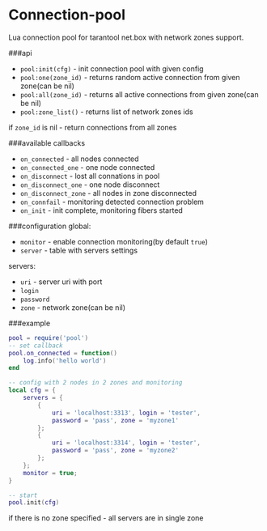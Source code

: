 # Connection-pool
Lua connection pool for tarantool net.box with network zones support.

###api
* `pool:init(cfg)` - init connection pool with given config
* `pool:one(zone_id)`  - returns random active connection from given zone(can be nil)
* `pool:all(zone_id)`  - returns all active connections from given zone(can be nil)
* `pool:zone_list()` - returns list of network zones ids

if `zone_id` is nil - return connections from all zones

###available callbacks
* `on_connected` - all nodes connected
* `on_connected_one` - one node connected
* `on_disconnect` - lost all connations in pool
* `on_disconnect_one` - one node disconnect
* `on_disconnect_zone` - all nodes in zone disconnected
* `on_connfail` - monitoring detected connection problem
* `on_init` - init complete, monitoring fibers started

###configuration
global:
* `monitor` - enable connection monitoring(by default `true`)
* `server` - table with servers settings

servers:
* `uri` - server uri with port
* `login`
* `password`
* `zone` - network zone(can be nil)

###example
```lua
pool = require('pool')
-- set callback
pool.on_connected = function()
    log.info('hello world')
end

-- config with 2 nodes in 2 zones and monitoring
local cfg = {
    servers = {
        {
            uri = 'localhost:3313', login = 'tester',
            password = 'pass', zone = 'myzone1'
        };
        {
            uri = 'localhost:3314', login = 'tester',
            password = 'pass', zone = 'myzone2'
        };
    };
    monitor = true;
}

-- start
pool.init(cfg)
```
if there is no zone specified - all servers are in single zone
